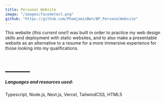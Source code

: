 ```yaml
---
title: Personal Website
image: "/images/facedetect.png"
github: "https://github.com/PhamjaminBen/BP_PersonalWebsite"
---
```

This website *(this current one!)* was built in order to practice my web design skills and deployment with static websites, and to also make a presentable website as an alternative to a resume for a more immersive experience for those looking into my qualifications.
# ______
##### Languages and resources used:
Typescript, Node.js, Next.js, Vercel, TailwindCSS, HTML5

